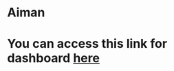 # Aiman
# You can access this link for dashboard [here](https://github.com/Aiman6025/Portfolio-Project/blob/main/Project%20Dashboard.pdf)
